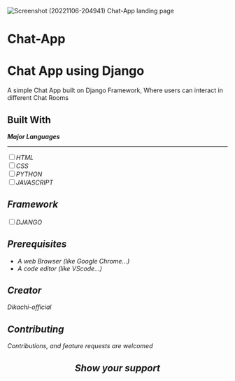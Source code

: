 ![Screenshot (20221106-204941)](https://user-images.githubusercontent.com/86185353/200191991-1898cfd9-3f94-484d-be2c-d15a566f8aa3.jpg)
Chat-App landing page
# Chat-App
<h1>Chat App using Django</h1>
<p> A simple Chat App built on Django Framework, Where users can interact in different Chat Rooms</p>
<h2>Built With</h2>
<strong><i><p>Major Languages</p><i></strong>
<hr>
<input type="checkbox"><label for="title">HTML</label><br>
<input type="checkbox"><label for="title">CSS</label><br>
<input type="checkbox"><label for="title">PYTHON</label><br>
<input type="checkbox"><label for="title">JAVASCRIPT</label><br>
<h2>Framework</h2>
<input type="checkbox"><label for="title">DJANGO</label><br>
<h2>Prerequisites</h2>
<ul>
<li> A web Browser (like Google Chrome...)</li>
<li> A code editor (like VScode...)</li>
</ul>
<h2>Creator</h2>
<p><i class="ri-account-circle-fill"></i>Dikachi-official</p>
  <h2>Contributing</h2>
<p>Contributions, and feature requests are welcomed</p>
<h2 align="center">Show your support</h2>


